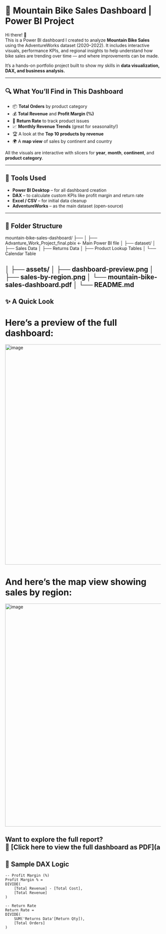 # 🚴 Mountain Bike Sales Dashboard | Power BI Project

Hi there! 👋  
This is a Power BI dashboard I created to analyze **Mountain Bike Sales** using the AdventureWorks dataset (2020–2022). It includes interactive visuals, performance KPIs, and regional insights to help understand how bike sales are trending over time — and where improvements can be made.

It’s a hands-on portfolio project built to show my skills in **data visualization, DAX, and business analysis.**

---

## 🔍 What You’ll Find in This Dashboard

- 📦 **Total Orders** by product category
- 💰 **Total Revenue** and **Profit Margin (%)**
- 🔁 **Return Rate** to track product issues
- 📈 **Monthly Revenue Trends** (great for seasonality!)
- 🏆 A look at the **Top 10 products by revenue**
- 🌍 A **map view** of sales by continent and country

All the visuals are interactive with slicers for **year**, **month**, **continent**, and **product category**.

---

## 🧰 Tools Used

- **Power BI Desktop** – for all dashboard creation
- **DAX** – to calculate custom KPIs like profit margin and return rate
- **Excel / CSV** – for initial data cleanup
- **AdventureWorks** – as the main dataset (open-source)

---

## 📁 Folder Structure

mountain-bike-sales-dashboard/
├── 
│ ├── Advanture_Work_Project_final.pbix ← Main Power BI file
│
├── dataset/
│ ├── Sales Data
│ ├── Returns Data
│ ├── Product Lookup Tables
│ └── Calendar Table

│
├── assets/
│ ├── dashboard-preview.png
│ ├── sales-by-region.png
│ └── mountain-bike-sales-dashboard.pdf
│
└── README.md
---

## ✨ A Quick Look

# Here’s a preview of the full dashboard:

<img width="1267" height="712" alt="image" src="https://github.com/user-attachments/assets/8a527b3b-ec89-47b6-bebe-692903af6eb4" />

# And here’s the map view showing sales by region:

<img width="1255" height="721" alt="image" src="https://github.com/user-attachments/assets/ddafc698-78fa-430c-bd00-d52dfe6224d4" />

Want to explore the full report?  
📄 [Click here to view the full dashboard as PDF](a
---

## 🧮 Sample DAX Logic

```DAX
-- Profit Margin (%)
Profit Margin % = 
DIVIDE(
    [Total Revenue] - [Total Cost], 
    [Total Revenue]
)

-- Return Rate
Return Rate = 
DIVIDE(
    SUM('Returns Data'[Return Qty]), 
    [Total Orders]
)


